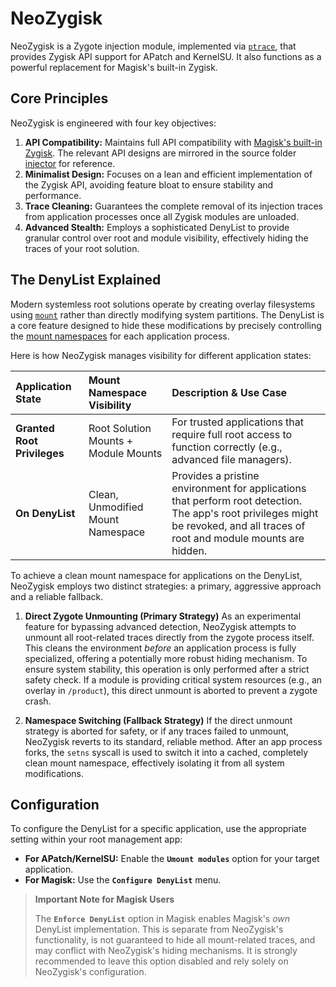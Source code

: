 # NeoZygisk

NeoZygisk is a Zygote injection module, implemented via [`ptrace`](https://man7.org/linux/man-pages/man2/ptrace.2.html), that provides Zygisk API support for APatch and KernelSU.
It also functions as a powerful replacement for Magisk's built-in Zygisk.

## Core Principles

NeoZygisk is engineered with four key objectives:

1.  **API Compatibility:** Maintains full API compatibility with [Magisk's built-in Zygisk](https://github.com/topjohnwu/Magisk/tree/master/native/src/core/zygisk). The relevant API designs are mirrored in the source folder [injector](https://github.com/JingMatrix/NeoZygisk/tree/master/loader/src/injector) for reference.
2.  **Minimalist Design:** Focuses on a lean and efficient implementation of the Zygisk API, avoiding feature bloat to ensure stability and performance.
3.  **Trace Cleaning:** Guarantees the complete removal of its injection traces from application processes once all Zygisk modules are unloaded.
4.  **Advanced Stealth:** Employs a sophisticated DenyList to provide granular control over root and module visibility, effectively hiding the traces of your root solution.

## The DenyList Explained

Modern systemless root solutions operate by creating overlay filesystems using [`mount`](https://man7.org/linux/man-pages/man8/mount.8.html) rather than directly modifying system partitions. The DenyList is a core feature designed to hide these modifications by precisely controlling the [mount namespaces](https://man7.org/linux/man-pages/man7/mount_namespaces.7.html) for each application process.

Here is how NeoZygisk manages visibility for different application states:

| Application State | Mount Namespace Visibility | Description & Use Case |
| :--- | :--- | :--- |
| **Granted Root Privileges** | Root Solution Mounts + Module Mounts | For trusted applications that require full root access to function correctly (e.g., advanced file managers). |
| **On DenyList** | Clean, Unmodified Mount Namespace | Provides a pristine environment for applications that perform root detection. The app's root privileges might be revoked, and all traces of root and module mounts are hidden. |

To achieve a clean mount namespace for applications on the DenyList, NeoZygisk employs two distinct strategies: a primary, aggressive approach and a reliable fallback.

1.  **Direct Zygote Unmounting (Primary Strategy)**
    As an experimental feature for bypassing advanced detection, NeoZygisk attempts to unmount all root-related traces directly from the zygote process itself. This cleans the environment *before* an application process is fully specialized, offering a potentially more robust hiding mechanism. To ensure system stability, this operation is only performed after a strict safety check. If a module is providing critical system resources (e.g., an overlay in `/product`), this direct unmount is aborted to prevent a zygote crash.

2.  **Namespace Switching (Fallback Strategy)**
    If the direct unmount strategy is aborted for safety, or if any traces failed to unmount, NeoZygisk reverts to its standard, reliable method. After an app process forks, the `setns` syscall is used to switch it into a cached, completely clean mount namespace, effectively isolating it from all system modifications.

## Configuration

To configure the DenyList for a specific application, use the appropriate setting within your root management app:

*   **For APatch/KernelSU:** Enable the **`Umount modules`** option for your target application.
*   **For Magisk:** Use the **`Configure DenyList`** menu.

> **Important Note for Magisk Users**
>
> The **`Enforce DenyList`** option in Magisk enables Magisk's *own* DenyList implementation. This is separate from NeoZygisk's functionality, is not guaranteed to hide all mount-related traces, and may conflict with NeoZygisk's hiding mechanisms. It is strongly recommended to leave this option disabled and rely solely on NeoZygisk's configuration.
